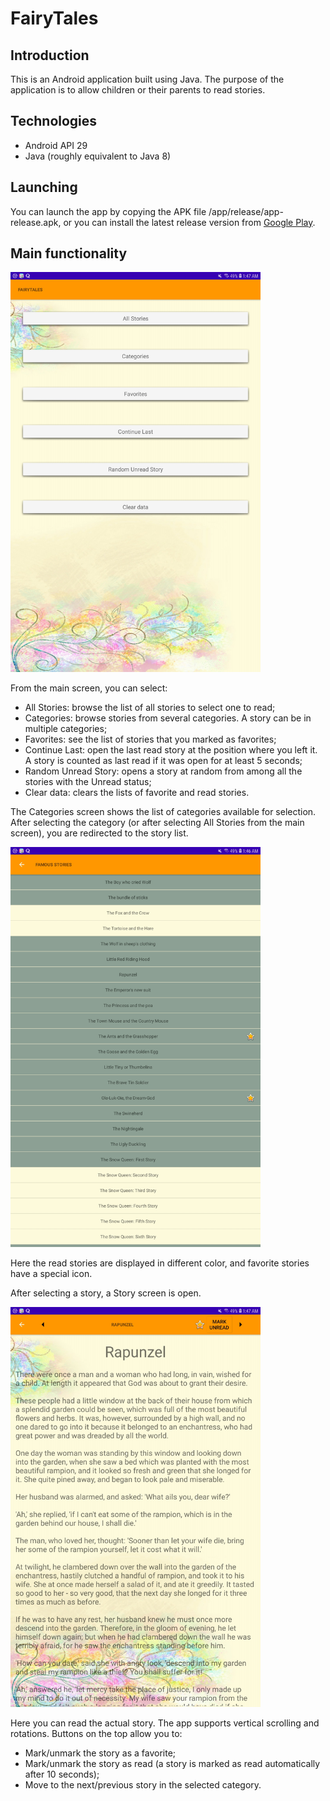 # FairyTales
## Introduction
This is an Android application built using Java.
The purpose of the application is to allow children or their parents to read stories.

## Technologies
* Android API 29
* Java (roughly equivalent to Java 8)

## Launching
You can launch the app by copying the APK file /app/release/app-release.apk,
or you can install the latest release version from [Google Play](https://play.google.com/store/apps/details?id=com.s_tsat.android.bedtimestories).

## Main functionality
<img src="https://github.com/sTsaturian/BedtimeStories/blob/master/app/screens/Main.jpeg?raw=true" alt="Main screen" width="400"/>

From the main screen, you can select:
* All Stories: browse the list of all stories to select one to read;
* Categories: browse stories from several categories. A story can be in multiple categories;
* Favorites: see the list of stories that you marked as favorites;
* Continue Last: open the last read story at the position where you left it. A story is counted as last read if it was open for at least 5 seconds;
* Random Unread Story: opens a story at random from among all the stories with the Unread status;
* Clear data: clears the lists of favorite and read stories.

The Categories screen shows the list of categories available for selection.
After selecting the category (or after selecting All Stories from the main screen), you are redirected to the story list.

<img src="https://github.com/sTsaturian/BedtimeStories/blob/master/app/screens/StoryList.jpeg?raw=true" alt="Story list" width="400"/>

Here the read stories are displayed in different color, and favorite stories have a special icon.

After selecting a story, a Story screen is open.

<img src="https://github.com/sTsaturian/BedtimeStories/blob/master/app/screens/Story.jpeg?raw=true" alt="Story screen" width="400"/>

Here you can read the actual story. The app supports vertical scrolling and rotations.
Buttons on the top allow you to:
* Mark/unmark the story as a favorite;
* Mark/unmark the story as read (a story is marked as read automatically after 10 seconds);
* Move to the next/previous story in the selected category.



 

 

